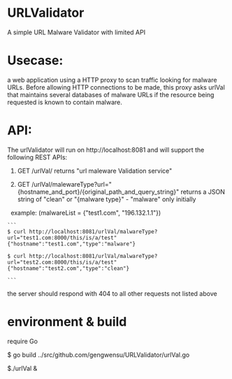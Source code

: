 # URLValidator
A simple URL Malware Validator with limited API 

# Usecase: 
a web application using a HTTP proxy to scan traffic looking for malware URLs. Before allowing HTTP connections to be made, this proxy asks urlVal that maintains several databases of malware URLs if the resource being requested is known to contain malware.

# API:
The urlValidator will run on http://localhost:8081 and will support the following REST APIs:
1. GET /urlVal/
    returns "url maleware Validation service"

2. GET /urlVal/malewareType?url="{hostname_and_port}/{original_path_and_query_string}"
    returns a JSON string of "clean" or "{malware type}" - "malware" only initially

    example: (malwareList = {"test1.com", "196.132.1.1"})


    ```
    $ curl http://localhost:8081/urlVal/malwareType?url="test1.com:8000/this/is/a/test"
    {"hostname":"test1.com","type":"malware"}

    $ curl http://localhost:8081/urlVal/malwareType?url="test2.com:8000/this/is/a/test"
    {"hostname":"test2.com","type":"clean"}
    
    ```
 
the server should respond with 404 to all other requests not listed above
 
 # environment & build
 require Go
 
 $ go build ../src/github.com/gengwensu/URLValidator/urlVal.go

 $./urlVal &

